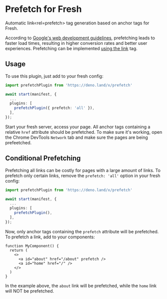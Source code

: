 # Prefetch for Fresh
Automatic link<rel=prefetch> tag generation based on anchor <a> tags for Fresh.

According to [Google's web development guidelines](https://web.dev/link-prefetch/), prefetching leads to faster load times, resulting in higher conversion rates and better user experiences. Prefetching can be implemented [using the link](https://web.dev/codelab-two-ways-to-prefetch/) tag. 

## Usage

To use this plugin, just add to your fresh config:
```ts
import prefetchPlugin from 'https://deno.land/x/prefetch'

await start(manifest, {
  ...
  plugins: [
    prefetchPlugin({ prefetch: 'all' }),
  ],
});
```

Start your fresh server, access your page. All anchor tags containing a relative `href` attribute should be prefetched. To make sure it's working, open the Chrome DevTools `Network` tab and make sure the pages are being prefeetched. 

## Conditional Prefetching
Prefetching all links can be costly for pages with a large amount of links. To prefetch only certain links, remove the `prefetch: 'all'` option in your fresh config:
```ts
import prefetchPlugin from 'https://deno.land/x/prefetch'

await start(manifest, {
  ...
  plugins: [
    prefetchPlugin(),
  ],
});
```

Now, only anchor tags containing the `prefetch` attribute will be prefetched. To prefetch a link, add to your components:
```tsx
function MyComponent() {
  return (
    <>
      <a id="about" href="/about" prefetch />
      <a id="home" href="/" /> 
    </>
  )
}
```

In the example above, the `about` link will be prefetched, while the `home` link will NOT be prefetched.
